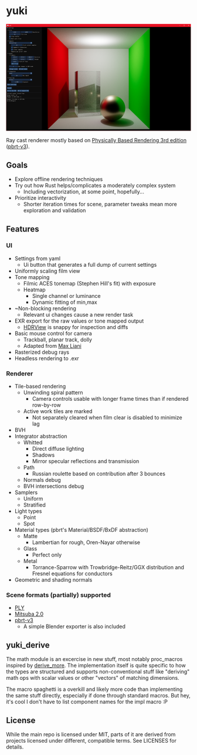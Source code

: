 # yuki

![screenshot](screenshot.png)

Ray cast renderer mostly based on [Physically Based Rendering 3rd edition](http://www.pbr-book.org/) ([pbrt-v3](https://github.com/mmp/pbrt-v3)).

## Goals
- Explore offline rendering techniques
- Try out how Rust helps/complicates a moderately complex system
  - Including vectorization, at some point, hopefully...
- Prioritize interactivity
  - Shorter iteration times for scene, parameter tweaks mean more exploration and validation


## Features

### UI
- Settings from yaml
  - Ui button that generates a full dump of current settings
- Uniformly scaling film view
- Tone mapping
  - Filmic ACES tonemap (Stephen Hill's fit) with exposure
  - Heatmap
    - Single channel or luminance
    - Dynamic fitting of min,max
- ~Non-blocking rendering
  - Relevant ui changes cause a new render task
- EXR export for the raw values or tone mapped output
  - [HDRView](https://github.com/wkjarosz/hdrview) is snappy for inspection and diffs
- Basic mouse control for camera
  - Trackball, planar track, dolly
  - Adapted from [Max Liani](https://maxliani.wordpress.com/2021/06/08/offline-to-realtime-camera-manipulation/)
- Rasterized debug rays
- Headless rendering to .exr

### Renderer
- Tile-based rendering
  - Unwinding spiral pattern
    - Camera controls usable with longer frame times than if rendered row-by-row
  - Active work tiles are marked
    - Not separately cleared when film clear is disabled to minimize lag
- BVH
- Integrator abstraction
  - Whitted
    - Direct diffuse lighting
    - Shadows
    - Mirror specular reflections and transmission
  - Path
    - Russian roulette based on contribution after 3 bounces
  - Normals debug
  - BVH intersections debug
- Samplers
  - Uniform
  - Stratified
- Light types
  - Point
  - Spot
- Material types (pbrt's Material/BSDF/BxDF abstraction)
  - Matte
    - Lambertian for rough, Oren-Nayar otherwise
  - Glass
    - Perfect only
  - Metal
    - Torrance-Sparrow with Trowbridge-Reitz/GGX distribution and Fresnel equations for conductors
- Geometric and shading normals

### Scene formats (partially) supported
  - [PLY](http://paulbourke.net/dataformats/ply/)
  - [Mitsuba 2.0](https://mitsuba2.readthedocs.io/en/latest/)
  - [pbrt-v3](https://www.pbrt.org/fileformat-v3)
    - A simple Blender exporter is also included

## yuki_derive

The math module is an excercise in new stuff, most notably proc_macros inspired by [derive_more](https://github.com/JelteF/derive_more). The implementation itself is quite specific to how the types are structured and supports non-conventional stuff like "deriving" math ops with scalar values or other "vectors" of matching dimensions.

The macro spaghetti is a overkill and likely more code than implementing the same stuff directly, especially if done through standard macros. But hey, it's cool I don't have to list component names for the impl macro :P

## License
While the main repo is licensed under MIT, parts of it are derived from projects licensed under different, compatible terms. See LICENSES for details.
